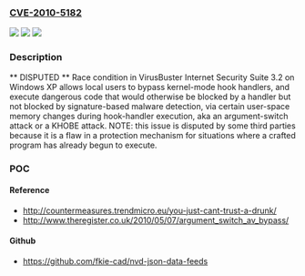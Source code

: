### [CVE-2010-5182](https://cve.mitre.org/cgi-bin/cvename.cgi?name=CVE-2010-5182)
![](https://img.shields.io/static/v1?label=Product&message=n%2Fa&color=blue)
![](https://img.shields.io/static/v1?label=Version&message=n%2Fa&color=blue)
![](https://img.shields.io/static/v1?label=Vulnerability&message=n%2Fa&color=brighgreen)

### Description

** DISPUTED ** Race condition in VirusBuster Internet Security Suite 3.2 on Windows XP allows local users to bypass kernel-mode hook handlers, and execute dangerous code that would otherwise be blocked by a handler but not blocked by signature-based malware detection, via certain user-space memory changes during hook-handler execution, aka an argument-switch attack or a KHOBE attack.  NOTE: this issue is disputed by some third parties because it is a flaw in a protection mechanism for situations where a crafted program has already begun to execute.

### POC

#### Reference
- http://countermeasures.trendmicro.eu/you-just-cant-trust-a-drunk/
- http://www.theregister.co.uk/2010/05/07/argument_switch_av_bypass/

#### Github
- https://github.com/fkie-cad/nvd-json-data-feeds

